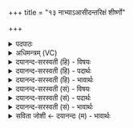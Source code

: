 +++
title = "१३ नाभ्याऽआसीदन्तरिक्षं शीर्ष्णो"

+++
<details><summary>पदपाठः</summary>

नाभ्याः॑। आ॒सी॒त्। अ॒न्तरि॑क्षम्। शी॒र्ष्णः। द्यौः। सम्। अ॒व॒र्त्त॒त॒। प॒द्भ्यामिति॑ प॒त्ऽभ्याम्। भूमिः॑। दिशः॑। श्रोत्रा॑त्। तथा॑। लो॒कान्। अ॒क॒ल्प॒य॒न्। १३।
</details>

<details><summary>अधिमन्त्रम् (VC)</summary>

- पुरुषो देवता
- नारायण ऋषिः
- अनुष्टुप्
- गान्धारः
</details>

<details><summary>दयानन्द-सरस्वती (हि) - विषयः</summary>

फिर उसी विषय को अगले मन्त्र में कहा है ॥
</details>

<details><summary>दयानन्द-सरस्वती (हि) - पदार्थः</summary>

पदार्थान्वयभाषाः -  हे मनुष्यो ! जैसे इस पुरुष परमेश्वर के (नाभ्याः) अवकाशरूप मध्यम सामर्थ्य से (अन्तरिक्षम्) लोकों के बीच का आकाश (आसीत्) हुआ (शीर्ष्णः) शिर के तुल्य उत्तम सामर्थ्य से (द्यौः) प्रकाशयुक्त लोक (पद्भ्याम्) पृथिवी के कारणरूप सामर्थ्य से (भूमिः) पृथिवी (सम्, अवर्त्तत) सम्यक् वर्त्तमान हुई और (श्रोत्रात्) अवकाशरूप सामर्थ्य से (दिशः) पूर्व आदि दिशाओं की (अकल्पयन्) कल्पना करते हैं, (तथा) वैसे ही ईश्वर के सामर्थ्य से अन्य (लोकान्) लोकों को उत्पन्न हुए जानो ॥१३ ॥
</details>

<details><summary>दयानन्द-सरस्वती (हि) - भावार्थः</summary>

भावार्थभाषाः -  हे मनुष्यो ! जो-जो इस सृष्टि में कार्यरूप वस्तु है, वह-वह सब विराड्रूप कार्यकारण का अवयवरूप है, ऐसा जानना चाहिये ॥१३ ॥
</details>

<details><summary>दयानन्द-सरस्वती (सं) - विषयः</summary>

पुनस्तमेव विषयमाह ॥
</details>

<details><summary>दयानन्द-सरस्वती (सं) - पदार्थः</summary>

पदार्थान्वयभाषाः -  हे मनुष्याः ! यथाऽस्य नाभ्या अन्तरिक्षमासीच्छीर्ष्णो द्यौः पद्भ्यां भूमिः समवर्त्तत श्रोत्राद्दिशोऽकल्पयँस्तथाऽन्यांल्लोकानुत्पन्नान् विजानीत ॥१३ ॥
</details>

<details><summary>दयानन्द-सरस्वती (सं) - भावार्थः</summary>

भावार्थभाषाः -  हे मनुष्याः ! यद्यदत्र सृष्टौ कार्य्यभूतं वस्तु वर्त्तते तत्तत्सर्वं विराडाख्यस्य कार्यकारणस्याऽवयवरूपं वर्त्तत इति वेद्यम् ॥१३ ॥
</details>

<details><summary>सविता जोशी ← दयानन्दः (म) - भावार्थः</summary>

भावार्थभाषाः -  हे माणसांनो ! या सृष्टीमध्ये ज्या ज्या कार्यरूप वस्तू आहेत, त्या सर्व त्या विराटरूप कार्य कारणाचे अवयव आहेत हे जाणा.
</details>